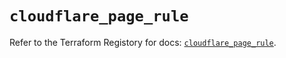 # `cloudflare_page_rule`

Refer to the Terraform Registory for docs: [`cloudflare_page_rule`](https://www.terraform.io/docs/providers/cloudflare/r/page_rule).
